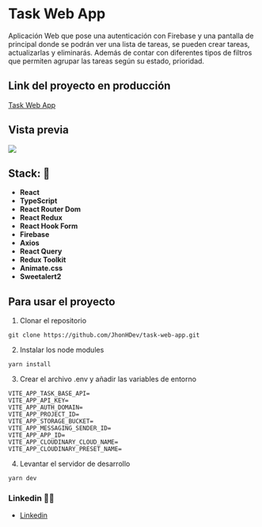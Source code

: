 # Task Web App

Aplicación Web que pose una autenticación con Firebase y una pantalla de principal
donde se podrán ver una lista de tareas, se pueden crear tareas, actualizarlas y eliminarás.
Además de contar con diferentes tipos de filtros que permiten agrupar las tareas según su estado, prioridad.

## Link del proyecto en producción

[Task Web App]()

## Vista previa

![](https://res.cloudinary.com/dxnkaz9ad/image/upload/v1725905445/img-task-web-app_e0nhg6.png)

## Stack: 📕

- **React**
- **TypeScript**
- **React Router Dom**
- **React Redux**
- **React Hook Form**
- **Firebase**
- **Axios**
- **React Query**
- **Redux Toolkit**
- **Animate.css**
- **Sweetalert2**

## Para usar el proyecto

1. Clonar el repositorio

```
git clone https://github.com/JhonHDev/task-web-app.git
```

2. Instalar los node modules

```
yarn install
```

3. Crear el archivo .env y añadir las variables de entorno

```
VITE_APP_TASK_BASE_API=
VITE_APP_API_KEY=
VITE_APP_AUTH_DOMAIN=
VITE_APP_PROJECT_ID=
VITE_APP_STORAGE_BUCKET=
VITE_APP_MESSAGING_SENDER_ID=
VITE_APP_APP_ID=
VITE_APP_CLOUDINARY_CLOUD_NAME=
VITE_APP_CLOUDINARY_PRESET_NAME=
```

4. Levantar el servidor de desarrollo

```
yarn dev
```

### Linkedin 👋🏼

- [Linkedin](https://www.linkedin.com/in/jhon-esteban-herrera/ 'Mi Linkendin')
